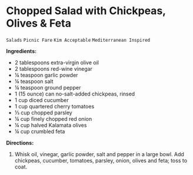 # Chopped Salad with Chickpeas, Olives & Feta

`Salads` `Picnic Fare` `Kim Acceptable` `Mediterranean Inspired`

**Ingredients:**

- 2 tablespoons extra-virgin olive oil
- 2 tablespoons red-wine vinegar
- ¼ teaspoon garlic powder
- ¼ teaspoon salt
- ¼ teaspoon ground pepper
- 1 (15 ounce) can no-salt-added chickpeas, rinsed
- 1 cup diced cucumber
- 1 cup quartered cherry tomatoes
- ⅓ cup chopped parsley
- ¼ cup finely chopped red onion
- ¼ cup halved Kalamata olives
- ¼ cup crumbled feta

**Directions:**

1. Whisk oil, vinegar, garlic powder, salt and pepper in a large bowl. Add chickpeas, cucumber, tomatoes, parsley, onion, olives and feta; toss to coat.

